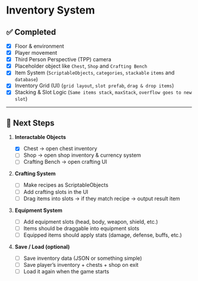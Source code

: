 # Inventory System

## ✅ Completed

- [x] Floor & environment
- [x] Player movement
- [x] Third Person Perspective (TPP) camera
- [x] Placeholder object like `Chest`, `Shop` and `Crafting Bench`
- [x] Item System (`ScriptableObjects`, `categories`, `stackable` `items` and `database`)
- [x] Inventory Grid (UI) (`grid layout`, `slot prefab`, `drag & drop items`)
- [x] Stacking & Slot Logic (`Same items stack`, `maxStack`, `overflow goes to new slot`)

---

## 🚧 Next Steps

1. **Interactable Objects**

   - [x] Chest → open chest inventory
   - [ ] Shop → open shop inventory & currency system
   - [ ] Crafting Bench → open crafting UI

2. **Crafting System**

   - [ ] Make recipes as ScriptableObjects
   - [ ] Add crafting slots in the UI
   - [ ] Drag items into slots → if they match recipe → output result item

3. **Equipment System**

   - [ ] Add equipment slots (head, body, weapon, shield, etc.)
   - [ ] Items should be draggable into equipment slots
   - [ ] Equipped items should apply stats (damage, defense, buffs, etc.)

4. **Save / Load (optional)**
   - [ ] Save inventory data (JSON or something simple)
   - [ ] Save player’s inventory + chests + shop on exit
   - [ ] Load it again when the game starts
